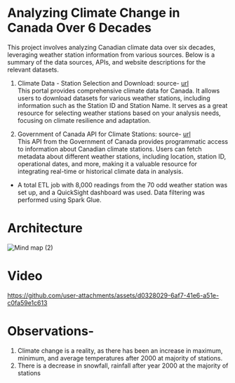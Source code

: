 # Analyzing Climate Change in Canada Over 6 Decades
This project involves analyzing Canadian climate data over six decades, leveraging weather station information from various sources. Below is a summary of the data sources, APIs, and website descriptions for the relevant datasets.

1. Climate Data - Station Selection and Download:
source- [url](https://api.weather.gc.ca/collections/climate-stations/items)  
This portal provides comprehensive climate data for Canada. It allows users to download datasets for various weather stations, including information such as the Station ID and Station Name. It serves as a great resource for selecting weather stations based on your analysis needs, focusing on climate resilience and adaptation.

2. Government of Canada API for Climate Stations:
source- [url](http://climate.weather.gc.ca/climate_data/bulk_data_e.html?format=csv&stationID=155&Year=2024&timeframe=2)  
This API from the Government of Canada provides programmatic access to information about Canadian climate stations. Users can fetch metadata about different weather stations, including location, station ID, operational dates, and more, making it a valuable resource for integrating real-time or historical climate data in analysis.

- A total ETL job with 8,000 readings from the 70 odd weather station was set up, and a QuickSight dashboard was used. Data filtering was performed using Spark Glue.


# Architecture

![Mind map (2)](https://github.com/user-attachments/assets/085aae2c-4ad0-4adb-8f20-ffdbfdcc13ad)



# Video

https://github.com/user-attachments/assets/d0328029-6af7-41e6-a51e-c0fa59e1c613


# Observations-
1. Climate change is a reality, as there has been an increase in maximum, minimum, and average temperatures after 2000 at majority of stations.
2. There is a decrease in snowfall, rainfall after year 2000 at the majority of stations



